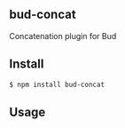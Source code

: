 ## bud-concat

Concatenation plugin for Bud

## Install

```bash
$ npm install bud-concat
```

## Usage

 ```js
```


